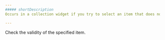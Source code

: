 ```yaml
---
##### shortDescription
Occurs in a collection widget if you try to select an item that does not exist.

---
```

Check the validity of the specified item.